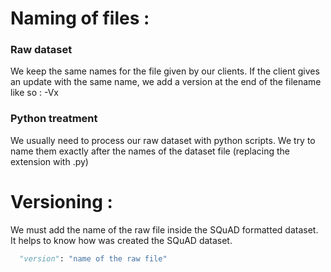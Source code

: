 # Naming of files :
### Raw dataset
We keep the same names for the file given by our clients. If the client gives an update with the same name, we add a version at the end of the filename like so : -Vx
### Python treatment
We usually need to process our raw dataset with python scripts. We try to name them exactly after the names of the dataset file (replacing the extension with .py)

# Versioning :
We must add the name of the raw file inside the SQuAD formatted dataset. It helps to know how was created the SQuAD dataset.  

```py
  "version": "name of the raw file"
```
